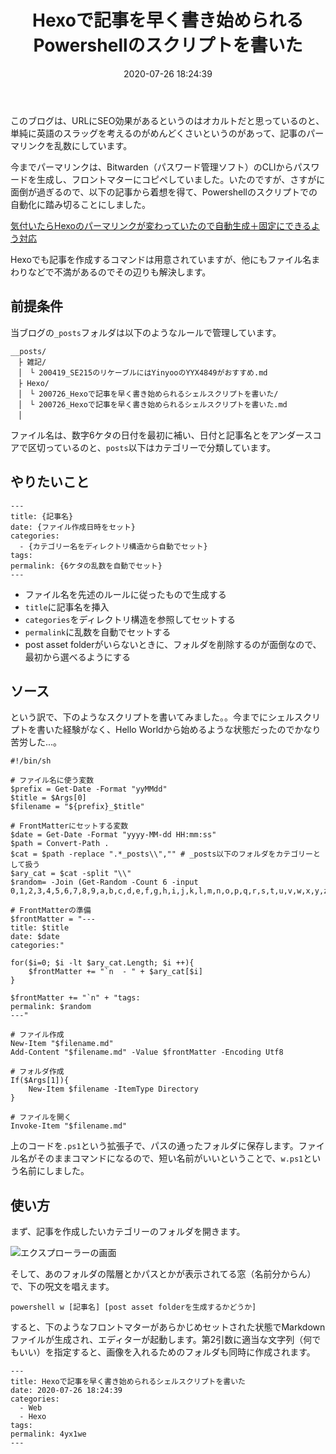 ﻿---
title: Hexoで記事を早く書き始められるPowershellのスクリプトを書いた
date: 2020-07-26 18:24:39
post_id: 4yx1we
categories:
  - Web
  - Hexo
tags:
  - Powershell
---

このブログは、URLにSEO効果があるというのはオカルトだと思っているのと、単純に英語のスラッグを考えるのがめんどくさいというのがあって、記事のパーマリンクを乱数にしています。

今までパーマリンクは、Bitwarden（パスワード管理ソフト）のCLIからパスワードを生成し、フロントマターにコピペしていました。いたのですが、さすがに面倒が過ぎるので、以下の記事から着想を得て、Powershellのスクリプトでの自動化に踏み切ることにしました。

[気付いたらHexoのパーマリンクが変わっていたので自動生成＋固定にできるよう対応](https://wbtmiu.herokuapp.com/2014/09/15/JQDleI4soG/)

Hexoでも記事を作成するコマンドは用意されていますが、他にもファイル名まわりなどで不満があるのでその辺りも解決します。


## 前提条件

当ブログの`_posts`フォルダは以下のようなルールで管理しています。

```plaintext
__posts/
　├ 雑記/
　│　└ 200419_SE215のリケーブルにはYinyooのYYX4849がおすすめ.md
　├ Hexo/
　│　└ 200726_Hexoで記事を早く書き始められるシェルスクリプトを書いた/
　│　└ 200726_Hexoで記事を早く書き始められるシェルスクリプトを書いた.md
　│
```

ファイル名は、数字6ケタの日付を最初に補い、日付と記事名とをアンダースコアで区切っているのと、`posts`以下はカテゴリーで分類しています。



## やりたいこと

```
---
title: {記事名}
date: {ファイル作成日時をセット}
categories:
  - {カテゴリー名をディレクトリ構造から自動でセット}
tags:
permalink: {6ケタの乱数を自動でセット}
---
```

- ファイル名を先述のルールに従ったもので生成する
- `title`に記事名を挿入
- `categories`をディレクトリ構造を参照してセットする
- `permalink`に乱数を自動でセットする
- post asset folderがいらないときに、フォルダを削除するのが面倒なので、最初から選べるようにする


## ソース

という訳で、下のようなスクリプトを書いてみました。。今までにシェルスクリプトを書いた経験がなく、Hello Worldから始めるような状態だったのでかなり苦労した...。

```shell
﻿#!/bin/sh

# ファイル名に使う変数
$prefix = Get-Date -Format "yyMMdd"
$title = $Args[0]
$filename = "${prefix}_$title"

# FrontMatterにセットする変数
$date = Get-Date -Format "yyyy-MM-dd HH:mm:ss"
$path = Convert-Path .
$cat = $path -replace ".*_posts\\","" # _posts以下のフォルダをカテゴリーとして扱う
$ary_cat = $cat -split "\\"
$random= -Join (Get-Random -Count 6 -input 0,1,2,3,4,5,6,7,8,9,a,b,c,d,e,f,g,h,i,j,k,l,m,n,o,p,q,r,s,t,u,v,w,x,y,z)

# FrontMatterの準備
$frontMatter = "---
title: $title
date: $date
categories:"

for($i=0; $i -lt $ary_cat.Length; $i ++){
    $frontMatter += "`n  - " + $ary_cat[$i]
}

$frontMatter += "`n" + "tags:
permalink: $random
---"

# ファイル作成
New-Item "$filename.md"
Add-Content "$filename.md" -Value $frontMatter -Encoding Utf8

# フォルダ作成
If($Args[1]){
    New-Item $filename -ItemType Directory
}

# ファイルを開く
Invoke-Item "$filename.md"
```

上のコードを`.ps1`という拡張子で、パスの通ったフォルダに保存します。ファイル名がそのままコマンドになるので、短い名前がいいということで、`w.ps1`という名前にしました。


## 使い方

まず、記事を作成したいカテゴリーのフォルダを開きます。

![エクスプローラーの画面](1.png)

そして、あのフォルダの階層とかパスとかが表示されてる窓（名前分からん）で、下の呪文を唱えます。


```
powershell w [記事名] [post asset folderを生成するかどうか]
```

すると、下のようなフロントマターがあらかじめセットされた状態でMarkdownファイルが生成され、エディターが起動します。第2引数に適当な文字列（何でもいい）を指定すると、画像を入れるためのフォルダも同時に作成されます。

```
---
title: Hexoで記事を早く書き始められるシェルスクリプトを書いた
date: 2020-07-26 18:24:39
categories:
  - Web
  - Hexo
tags:
permalink: 4yx1we
---
```
